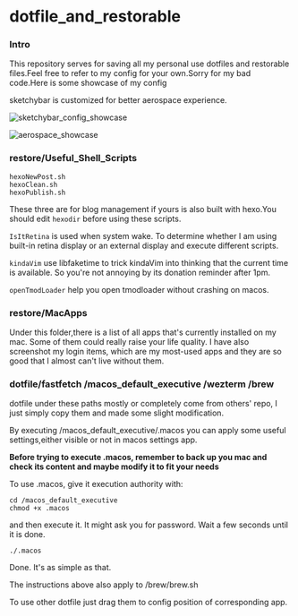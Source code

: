 # dotfile_and_restorable

### Intro
This repository serves for saving all my personal use dotfiles and restorable files.Feel free to refer to my config for your own.Sorry for my bad code.Here is some showcase of my config

sketchybar is customized for better aerospace experience.

![sketchybar_config_showcase](https://www.ac1d.space/img/20241014220923.png)

![aerospace_showcase](https://www.ac1d.space/img/202410142213374.png)

### restore/Useful_Shell_Scripts

```
hexoNewPost.sh
hexoClean.sh
hexoPublish.sh
```

These three are for blog management if yours is also built with hexo.You should edit `hexodir` before using these scripts.

`IsItRetina` is used when system wake. To determine whether I am using built-in retina display or an external display and execute different scripts.

`kindaVim` use libfaketime to trick kindaVim into thinking that the current time is available. So you're not annoying by its donation reminder after 1pm.

`openTmodLoader` help you open tmodloader without crashing on macos. 

### restore/MacApps

Under this folder,there is a list of all apps that's currently installed on my mac. Some of them could really raise your life quality.
I have also screenshot my login items, which are my most-used apps and they are so good that I almost can't live without them.

### dotfile/fastfetch /macos_default_executive /wezterm /brew

dotfile under these paths mostly or completely come from others' repo, I just simply copy them and made some slight modification.

By executing /macos_default_executive/.macos you can apply some useful settings,either visible or not in macos settings app.

**Before trying to execute .macos, remember to back up you mac and check its content and maybe modify it to fit your needs**


To use .macos, give it execution authority with:

```
cd /macos_default_executive
chmod +x .macos
```

and then execute it. It might ask you for password. Wait a few seconds until it is done. 

```
./.macos
```

Done. It's as simple as that.

The instructions above also apply to /brew/brew.sh

To use other dotfile just drag them to config position of corresponding app.
